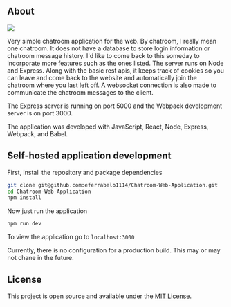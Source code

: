 ## About
<img src="https://img.shields.io/badge/License-MIT-blue.svg">

Very simple chatroom application for the web. By chatroom, I really mean one chatroom. It does not have a database to store login information or chatroom message history. I'd like to come back to this someday to incorporate more features such as the ones listed. The server runs on Node and Express. Along with the basic rest apis, it keeps track of cookies so you can leave and come back to the website and automatically join the chatroom where you last left off. A websocket connection is also made to communicate the chatroom messages to the client.

The Express server is running on port 5000 and the Webpack development server is on port 3000.

The application was developed with JavaScript, React, Node, Express, Webpack, and Babel.

## Self-hosted application development

First, install the repository and package dependencies

```bash
git clone git@github.com:eferrabelo1114/Chatroom-Web-Application.git
cd Chatroom-Web-Application
npm install
```

Now just run the application

```bash
npm run dev
```

To view the application go to `localhost:3000`

Currently, there is no configuration for a production build. This may or may not chane in the future.

## License

This project is open source and available under the [MIT License](LICENSE).
